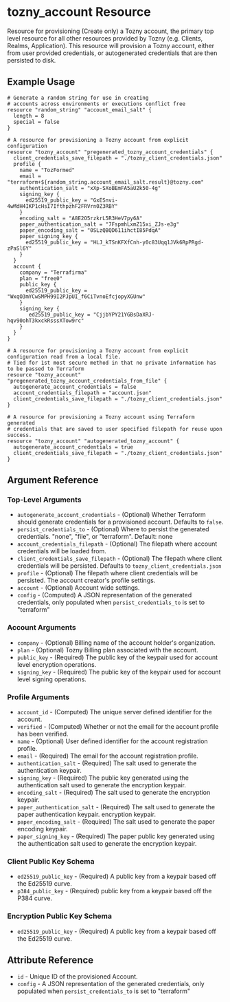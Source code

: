 # tozny_account Resource

Resource for provisioning (Create only) a Tozny account, the primary top level resource for all other resources provided by Tozny (e.g. Clients, Realms, Application). This resource will provision a Tozny account, either from user provided credentials, or autogenerated credentials that are then persisted to disk.

## Example Usage

```hcl
# Generate a random string for use in creating
# accounts across environments or executions conflict free
resource "random_string" "account_email_salt" {
  length = 8
  special = false
}

# A resource for provisioning a Tozny account from explicit configuration
resource "tozny_account" "pregenerated_tozny_account_credentials" {
  client_credentials_save_filepath = "./tozny_client_credentials.json"
  profile {
    name = "TozFormed"
    email = "terraform+${random_string.account_email_salt.result}@tozny.com"
    authentication_salt = "xXp-SXoBEmFA5aU2k50-4g"
    signing_key {
      ed25519_public_key = "GxESnvi-4wMdH4IKP1cHsI7IfthpzhF2FRVrn0Z3RBY"
    }
    encoding_salt = "A8E2O5rzkrL5R3HeV7py6A"
    paper_authentication_salt = "7FspmhLxmZ15xi_ZJs-e3g"
    paper_encoding_salt = "0SLzQBQD611ihctI85PdqA"
    paper_signing_key {
      ed25519_public_key = "HLJ_kTSnKFXfCnh-y0c83Uqq1JVk6RpPRgd-zPaSl6Y"
    }
  }
  account {
    company = "Terrafirma"
    plan = "free0"
    public_key {
      ed25519_public_key = "WxqO3mYCwSMPH99I2PJpUI_f6CiTvnoEfcjopyXGUnw"
    }
    signing_key {
       ed25519_public_key = "CjjbYPY21YGBsDaXRJ-hqv90ohT3kxckRsssXTow9rc"
    }
  }
}
```

```hcl
# A resource for provisioning a Tozny account from explicit configuration read from a local file.
# Tied for 1st most secure method in that no private information has to be passed to Terraform
resource "tozny_account" "pregenerated_tozny_account_credentials_from_file" {
  autogenerate_account_credentials = false
  account_credentials_filepath = "account.json"
  client_credentials_save_filepath = "./tozny_client_credentials.json"
}
```

```hcl
# A resource for provisioning a Tozny account using Terraform generated
# credentials that are saved to user specified filepath for reuse upon success.
resource "tozny_account" "autogenerated_tozny_account" {
  autogenerate_account_credentials = true
  client_credentials_save_filepath = "./tozny_client_credentials.json"
}
```

## Argument Reference

### Top-Level Arguments

* `autogenerate_account_credentials` - (Optional) Whether Terraform should generate credentials for a provisioned account. Defaults to `false`.
* `persist_credentials_to` - (Optional) Where to persist the generated credentials. "none", "file", or "terraform". Default: none
* `account_credentials_filepath` - (Optional) The filepath where account credentials will be loaded from.
* `client_credentials_save_filepath` - (Optional) The filepath where client credentials will be persisted. Defaults to `tozny_client_credentials.json`
* `profile` - (Optional) The filepath where client credentials will be persisted. The account creator's profile settings.
* `account` - (Optional) Account wide settings.
* `config` - (Computed) A JSON representation of the generated credentials, only populated when `persist_credentials_to` is set to "terraform"

### Account Arguments

* `company` - (Optional) Billing name of the account holder's organization.
* `plan` - (Optional) Tozny Billing plan associated with the account.
* `public_key` - (Required) The public key of the keypair used for account level encryption operations.
* `signing_key` - (Required) The public key of the keypair used for account level signing operations.

### Profile Arguments

* `account_id` - (Computed) The unique server defined identifier for the account.
* `verified` - (Computed) Whether or not the email for the account profile has been verified.
* `name` - (Optional) User defined identifier for the account registration profile.
* `email` - (Required) The email for the account registration profile.
* `authentication_salt` - (Required) The salt used to generate the authentication keypair.
* `signing_key` - (Required) The public key generated using the authentication salt used to generate the encryption keypair.
* `encoding_salt` - (Required) The salt used to generate the encryption keypair.
* `paper_authentication_salt` - (Required) The salt used to generate the paper authentication keypair.
encryption keypair.
* `paper_encoding_salt` - (Required) The salt used to generate the paper encoding keypair.
* `paper_signing_key` - (Required) The paper public key generated using the authentication salt used to generate the encryption keypair.

### Client Public Key Schema

* `ed25519_public_key` - (Required) A public key from a keypair based off the Ed25519 curve.
* `p384_public_key` - (Required)  public key from a keypair based off the P384 curve.

### Encryption Public Key Schema

* `ed25519_public_key` - (Required) A public key from a keypair based off the Ed25519 curve.

## Attribute Reference

* `id` - Unique ID of the provisioned Account.
* `config` - A JSON representation of the generated credentials, only populated when `persist_credentials_to` is set to "terraform"
